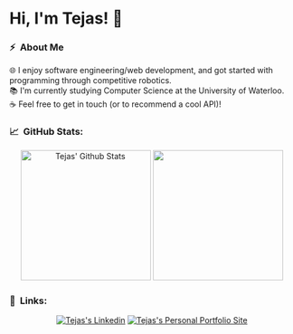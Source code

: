 
# Hi, I'm Tejas! 👋

###  ⚡ &nbsp;About Me

🌐 I enjoy software engineering/web development, and got started with programming through competitive robotics.\
📚 I'm currently studying Computer Science at the University of Waterloo.\
☕ Feel free to get in touch (or to recommend a cool API)!

###  📈 &nbsp;GitHub Stats:

<p align="center">
<a href="https://github.com/twilkhoo/" target="_blank"><img  height="230em" src="https://github-readme-stats.vercel.app/api?username=twilkhoo&count_private=true&show_icons=true&theme=tokyonight" alt="Tejas' Github Stats"></a>
<img height="230em" src="https://github-readme-stats.vercel.app/api/top-langs/?username=twilkhoo&theme=tokyonight&hide_border=true"/>
</p>


###  🔗 &nbsp;Links:

<p align="center">
<a href="https://linkedin.com/in/twilkhoo/" target="_blank"><img src="https://img.shields.io/badge/-twilkhoo-0077B5?style=for-the-badge&amp;logo=Linkedin&amp;logoColor=white&amp;link=https://linkedin.com/in/twilkhoo/" alt="Tejas's Linkedin"></a>
<a href="https://twilkhoo.com/" target="_blank"><img src="https://img.shields.io/badge/-twilkhoo.com-d0a100?style=for-the-badge&amp;logo=WindowsTerminal&amp;logoColor=white&amp;link=https://twilkhoo.com/" alt="Tejas's Personal Portfolio Site"></a> 

<div align="center">
<a href="https://github.com/twilkhoo/" target="_blank">

</a>
</div>
</p>
</div>
